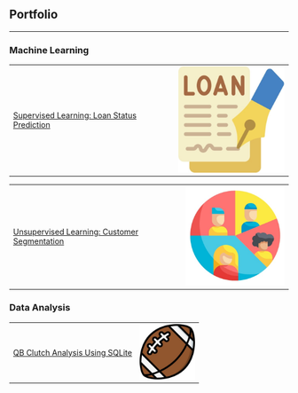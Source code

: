 ## Portfolio

---

### Machine Learning

<table>
  <tr>
    <!-- This is the cell for the text -->
    <td style="vertical-align: middle;">
      <a href="https://github.com/Tazzen-Ross/Loan-Prediction-Analysis">Supervised Learning: Loan Status Prediction</a>
    </td>
    <!-- This is the cell for the image -->
    <td>
      <img src="images/signing.jpg?raw=true" width="200"/>
    </td>
  </tr>
</table>

<table>
  <tr>
    <!-- This is the cell for the text -->
    <td style="vertical-align: middle;">
      <a href="https://github.com/Tazzen-Ross/Automobile-Customer-Segmenation">Unsupervised Learning: Customer Segmentation</a>
    </td>
    <!-- This is the cell for the image -->
    <td>
      <img src="images/segment.jpg?raw=true" width="200"/>
    </td>
  </tr>
</table>

### Data Analysis

<table>
  <tr>
    <!-- This is the cell for the text -->
    <td style="vertical-align: middle;">
      <a href="https://github.com/Tazzen-Ross/Clutchness-Analysis">QB Clutch Analysis Using SQLite</a>
    </td>
    <!-- This is the cell for the image -->
    <td>
      <img src="images/american-football.jpg?raw=true" width="100"/>
    </td>
  </tr>
</table>
